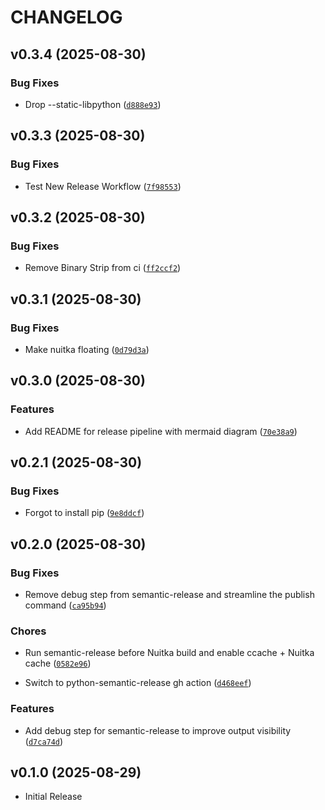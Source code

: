 # CHANGELOG

<!-- version list -->

## v0.3.4 (2025-08-30)

### Bug Fixes

- Drop --static-libpython
  ([`d888e93`](https://github.com/Paul1404/Sentinel/commit/d888e93aea1a71298b73ed015edf31d3b408085f))


## v0.3.3 (2025-08-30)

### Bug Fixes

- Test New Release Workflow
  ([`7f98553`](https://github.com/Paul1404/Sentinel/commit/7f9855378b1969162d378cd36d72a0320e097873))


## v0.3.2 (2025-08-30)

### Bug Fixes

- Remove Binary Strip from ci
  ([`ff2ccf2`](https://github.com/Paul1404/Sentinel/commit/ff2ccf2b6a0eec43e460c6baf0402e9739b5f7c9))


## v0.3.1 (2025-08-30)

### Bug Fixes

- Make nuitka floating
  ([`0d79d3a`](https://github.com/Paul1404/Sentinel/commit/0d79d3a5c269fb9e6d429bd62e85988145dfa0b1))


## v0.3.0 (2025-08-30)

### Features

- Add README for release pipeline with mermaid diagram
  ([`70e38a9`](https://github.com/Paul1404/Sentinel/commit/70e38a9e248c540da5584020e45f28409153626a))


## v0.2.1 (2025-08-30)

### Bug Fixes

- Forgot to install pip
  ([`9e8ddcf`](https://github.com/Paul1404/Sentinel/commit/9e8ddcf9416e65926c8c521c9cb0878537e7a294))


## v0.2.0 (2025-08-30)

### Bug Fixes

- Remove debug step from semantic-release and streamline the publish command
  ([`ca95b94`](https://github.com/Paul1404/Sentinel/commit/ca95b948a337979ff0a5ca651ed5fd4bc3452efd))

### Chores

- Run semantic-release before Nuitka build and enable ccache + Nuitka cache
  ([`0582e96`](https://github.com/Paul1404/Sentinel/commit/0582e962cfef60b0cf5e7359119eb0f94d19141e))

- Switch to python-semantic-release gh action
  ([`d468eef`](https://github.com/Paul1404/Sentinel/commit/d468eefe04fe98066e42bfff8a85f93e9baa1645))

### Features

- Add debug step for semantic-release to improve output visibility
  ([`d7ca74d`](https://github.com/Paul1404/Sentinel/commit/d7ca74d6ce97117042b8b4fec83068d229218d4c))


## v0.1.0 (2025-08-29)

- Initial Release
